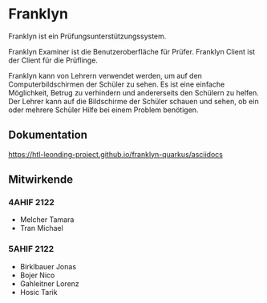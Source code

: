 # Franklyn

Franklyn ist ein Prüfungsunterstützungssystem.

Franklyn Examiner ist die Benutzeroberfläche für Prüfer. Franklyn Client ist der Client für die Prüflinge.

Franklyn kann von Lehrern verwendet werden, um auf den Computerbildschirmen der Schüler zu sehen.
Es ist eine einfache Möglichkeit, Betrug zu verhindern und andererseits den Schülern zu helfen.
Der Lehrer kann auf die Bildschirme der Schüler schauen und sehen, ob ein oder mehrere Schüler Hilfe bei einem Problem benötigen.


## Dokumentation
https://htl-leonding-project.github.io/franklyn-quarkus/asciidocs

## Mitwirkende

### 4AHIF 2122

* Melcher Tamara
* Tran Michael

### 5AHIF 2122
* Birklbauer Jonas
* Bojer Nico
* Gahleitner Lorenz
* Hosic Tarik
